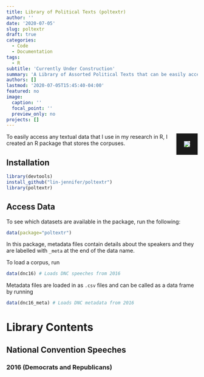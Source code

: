 ```yaml
---
title: Library of Political Texts (poltextr)
author: ''
date: '2020-07-05'
slug: poltextr
draft: true
categories:
  - Code
  - Documentation
tags:
  - R
subtitle: 'Currently Under Construction'
summary: 'A Library of Assorted Political Texts that can be easily accessed in R'
authors: []
lastmod: '2020-07-05T15:45:40-04:00'
featured: no
image:
  caption: ''
  focal_point: ''
  preview_only: no
projects: []
---
```


<IMG src="/code/poltextr.png" align=right border=20px HSPACE=”50” VSPACE=”50”>

To easily access any textual data that I use in my research in R, I created an R package that stores the corpuses.

## Installation

```r
library(devtools)
install_github("lin-jennifer/poltextr")
library(poltextr)
```

## Access Data

To see which datasets are available in the package, run the following:

```r
data(package="poltextr")
```

In this package, metadata files contain details about the speakers and they are labelled with `_meta` at the end of the data name.

To load a corpus, run

```r
data(dnc16) # Loads DNC speeches from 2016
```

Metadata files are loaded in as `.csv` files and can be called as a data frame by running

```r
data(dnc16_meta) # Loads DNC metadata from 2016
```

# Library Contents

## National Convention Speeches

### 2016 (Democrats and Republicans)

